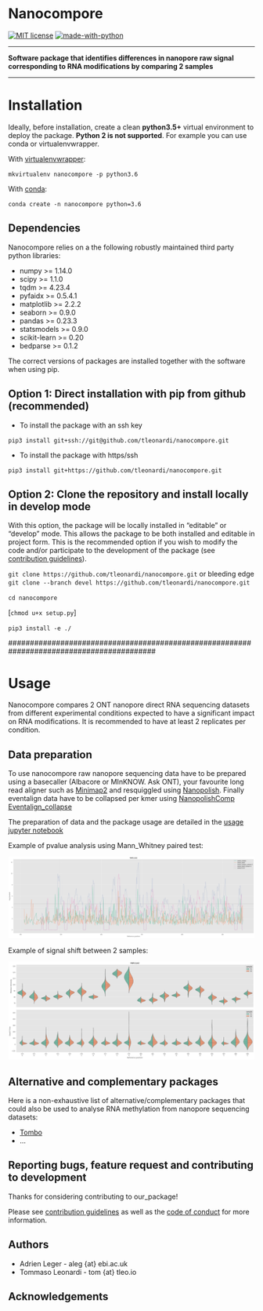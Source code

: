 # Nanocompore

[![MIT license](https://img.shields.io/badge/License-MIT-blue.svg)](https://lbesson.mit-license.org/)
[![made-with-python](https://img.shields.io/badge/Made%20with-Python-1f425f.svg)](https://www.python.org/)

---

**Software package that identifies differences in nanopore raw signal corresponding to RNA modifications by comparing  2 samples**

---

# Installation

Ideally, before installation, create a clean **python3.5+** virtual environment to deploy the package. **Python 2 is not supported**. For example you can use conda or virtualenvwrapper.

With [virtualenvwrapper](https://virtualenvwrapper.readthedocs.io/en/latest/install.html):
```
mkvirtualenv nanocompore -p python3.6
```

With [conda](https://conda.io/projects/conda/en/latest/user-guide/install/index.html):
```
conda create -n nanocompore python=3.6
```
## Dependencies

Nanocompore relies on a the following robustly maintained third party python libraries:
* numpy >= 1.14.0
* scipy >= 1.1.0
* tqdm >= 4.23.4
* pyfaidx >= 0.5.4.1
* matplotlib >= 2.2.2
* seaborn >= 0.9.0
* pandas >= 0.23.3
* statsmodels >= 0.9.0
* scikit-learn >= 0.20
* bedparse >= 0.1.2

The correct versions of packages are installed together with the software when using pip.

## Option 1: Direct installation with pip from github (recommended)

* To install the package with an ssh key
```
pip3 install git+ssh://git@github.com/tleonardi/nanocompore.git
```

* To install the package with https/ssh
```
pip3 install git+https://github.com/tleonardi/nanocompore.git
```

## Option 2: Clone the repository and install locally in develop mode

With this option, the package will be locally installed in “editable” or “develop” mode. This allows the package to be both installed and editable in project form. This is the recommended option if you wish to modify the code and/or participate to the development of the package (see [contribution guidelines](https://github.com/tleonardi/nanocompore/blob/master/CONTRIBUTING.md)).

`git clone https://github.com/tleonardi/nanocompore.git` or bleeding edge `git clone --branch devel https://github.com/tleonardi/nanocompore.git`

`cd nanocompore`

[`chmod u+x setup.py`]

`pip3 install -e ./`

##########################################################################################

# Usage

Nanocompore compares 2 ONT nanopore direct RNA sequencing datasets from different experimental conditions expected to have a significant impact on RNA modifications.
It is recommended to have at least 2 replicates per condition.

## Data preparation

To use nanocompore raw nanopore sequencing data have to be prepared using a basecaller (Albacore or MInKNOW. Ask ONT), your favourite long read aligner such as [Minimap2](https://github.com/lh3/minimap2) and resquiggled using [Nanopolish](https://github.com/jts/nanopolish). Finally eventalign data have to be collapsed per kmer using [NanopolishComp Eventalign_collapse](https://github.com/a-slide/NanopolishComp)

The preparation of data and the package usage are detailed in the [usage jupyter notebook](https://github.com/a-slide/nanocompore/blob/master/tests/nanocompore_usage.ipynb)

Example of pvalue analysis using Mann_Whitney paired test:

![pvalues](pictures/pvalues.png)

Example of signal shift between 2 samples:

![signal_shift](pictures/signal_shift.png)

## Alternative and complementary packages

Here is a non-exhaustive list of alternative/complementary packages that could also be used to analyse RNA methylation from nanopore sequencing datasets:

* [Tombo](https://github.com/nanoporetech/tombo)
* ...

## Reporting bugs, feature request and contributing to development

Thanks for considering contributing to our_package!

Please see [contribution guidelines](https://github.com/tleonardi/nanocompore/blob/master/CONTRIBUTING.md) as well as the [code of conduct](https://github.com/tleonardi/nanocompore/blob/master/CODE_OF_CONDUCT.md) for more information.


## Authors

* Adrien Leger - aleg {at} ebi.ac.uk
* Tommaso Leonardi - tom {at} tleo.io

## Acknowledgements
